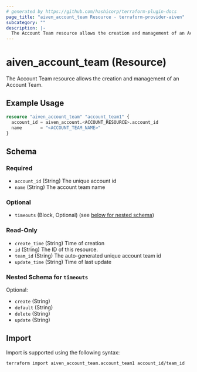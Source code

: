 ```yaml
---
# generated by https://github.com/hashicorp/terraform-plugin-docs
page_title: "aiven_account_team Resource - terraform-provider-aiven"
subcategory: ""
description: |-
  The Account Team resource allows the creation and management of an Account Team.
---
```


# aiven_account_team (Resource)

The Account Team resource allows the creation and management of an Account Team.

## Example Usage

```terraform
resource "aiven_account_team" "account_team1" {
  account_id = aiven_account.<ACCOUNT_RESOURCE>.account_id
  name       = "<ACCOUNT_TEAM_NAME>"
}
```

<!-- schema generated by tfplugindocs -->
## Schema

### Required

- `account_id` (String) The unique account id
- `name` (String) The account team name

### Optional

- `timeouts` (Block, Optional) (see [below for nested schema](#nestedblock--timeouts))

### Read-Only

- `create_time` (String) Time of creation
- `id` (String) The ID of this resource.
- `team_id` (String) The auto-generated unique account team id
- `update_time` (String) Time of last update

<a id="nestedblock--timeouts"></a>
### Nested Schema for `timeouts`

Optional:

- `create` (String)
- `default` (String)
- `delete` (String)
- `update` (String)

## Import

Import is supported using the following syntax:

```shell
terraform import aiven_account_team.account_team1 account_id/team_id
```
